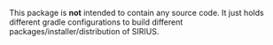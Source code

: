 This package is **not** intended to contain any source code. It just holds
different gradle configurations to build different packages/installer/distribution of 
SIRIUS.